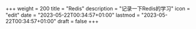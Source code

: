 +++
weight = 200
title = "Redis"
description = "记录一下Redis的学习"
icon = "edit"
date = "2023-05-22T00:34:57+01:00"
lastmod = "2023-05-22T00:34:57+01:00"
draft = false
+++